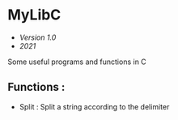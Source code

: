 # MyLibC

- *Version 1.0*
- *2021*

Some useful programs and functions in C

## Functions : 
- Split : Split a string according to the delimiter